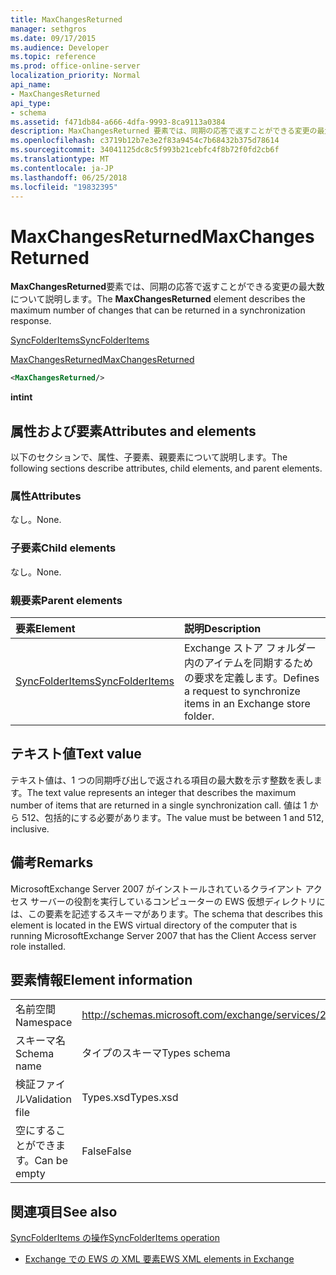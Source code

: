 ```yaml
---
title: MaxChangesReturned
manager: sethgros
ms.date: 09/17/2015
ms.audience: Developer
ms.topic: reference
ms.prod: office-online-server
localization_priority: Normal
api_name:
- MaxChangesReturned
api_type:
- schema
ms.assetid: f471db84-a666-4dfa-9993-8ca9113a0384
description: MaxChangesReturned 要素では、同期の応答で返すことができる変更の最大数について説明します。
ms.openlocfilehash: c3719b12b7e3e2f83a9454c7b68432b375d78614
ms.sourcegitcommit: 34041125dc8c5f993b21cebfc4f8b72f0fd2cb6f
ms.translationtype: MT
ms.contentlocale: ja-JP
ms.lasthandoff: 06/25/2018
ms.locfileid: "19832395"
---
```

# <a name="maxchangesreturned"></a><span data-ttu-id="0af01-103">MaxChangesReturned</span><span class="sxs-lookup"><span data-stu-id="0af01-103">MaxChangesReturned</span></span>

<span data-ttu-id="0af01-104">**MaxChangesReturned**要素では、同期の応答で返すことができる変更の最大数について説明します。</span><span class="sxs-lookup"><span data-stu-id="0af01-104">The **MaxChangesReturned** element describes the maximum number of changes that can be returned in a synchronization response.</span></span> 
  
[<span data-ttu-id="0af01-105">SyncFolderItems</span><span class="sxs-lookup"><span data-stu-id="0af01-105">SyncFolderItems</span></span>](syncfolderitems.md)
  
[<span data-ttu-id="0af01-106">MaxChangesReturned</span><span class="sxs-lookup"><span data-stu-id="0af01-106">MaxChangesReturned</span></span>](maxchangesreturned.md)
  
```xml
<MaxChangesReturned/>
```

 <span data-ttu-id="0af01-107">**int**</span><span class="sxs-lookup"><span data-stu-id="0af01-107">**int**</span></span>
## <a name="attributes-and-elements"></a><span data-ttu-id="0af01-108">属性および要素</span><span class="sxs-lookup"><span data-stu-id="0af01-108">Attributes and elements</span></span>

<span data-ttu-id="0af01-109">以下のセクションで、属性、子要素、親要素について説明します。</span><span class="sxs-lookup"><span data-stu-id="0af01-109">The following sections describe attributes, child elements, and parent elements.</span></span>
  
### <a name="attributes"></a><span data-ttu-id="0af01-110">属性</span><span class="sxs-lookup"><span data-stu-id="0af01-110">Attributes</span></span>

<span data-ttu-id="0af01-111">なし。</span><span class="sxs-lookup"><span data-stu-id="0af01-111">None.</span></span>
  
### <a name="child-elements"></a><span data-ttu-id="0af01-112">子要素</span><span class="sxs-lookup"><span data-stu-id="0af01-112">Child elements</span></span>

<span data-ttu-id="0af01-113">なし。</span><span class="sxs-lookup"><span data-stu-id="0af01-113">None.</span></span>
  
### <a name="parent-elements"></a><span data-ttu-id="0af01-114">親要素</span><span class="sxs-lookup"><span data-stu-id="0af01-114">Parent elements</span></span>

|<span data-ttu-id="0af01-115">**要素**</span><span class="sxs-lookup"><span data-stu-id="0af01-115">**Element**</span></span>|<span data-ttu-id="0af01-116">**説明**</span><span class="sxs-lookup"><span data-stu-id="0af01-116">**Description**</span></span>|
|:-----|:-----|
|[<span data-ttu-id="0af01-117">SyncFolderItems</span><span class="sxs-lookup"><span data-stu-id="0af01-117">SyncFolderItems</span></span>](syncfolderitems.md) <br/> |<span data-ttu-id="0af01-118">Exchange ストア フォルダー内のアイテムを同期するための要求を定義します。</span><span class="sxs-lookup"><span data-stu-id="0af01-118">Defines a request to synchronize items in an Exchange store folder.</span></span>  <br/> |
   
## <a name="text-value"></a><span data-ttu-id="0af01-119">テキスト値</span><span class="sxs-lookup"><span data-stu-id="0af01-119">Text value</span></span>

<span data-ttu-id="0af01-120">テキスト値は、1 つの同期呼び出しで返される項目の最大数を示す整数を表します。</span><span class="sxs-lookup"><span data-stu-id="0af01-120">The text value represents an integer that describes the maximum number of items that are returned in a single synchronization call.</span></span> <span data-ttu-id="0af01-121">値は 1 から 512、包括的にする必要があります。</span><span class="sxs-lookup"><span data-stu-id="0af01-121">The value must be between 1 and 512, inclusive.</span></span>
  
## <a name="remarks"></a><span data-ttu-id="0af01-122">備考</span><span class="sxs-lookup"><span data-stu-id="0af01-122">Remarks</span></span>

<span data-ttu-id="0af01-123">MicrosoftExchange Server 2007 がインストールされているクライアント アクセス サーバーの役割を実行しているコンピューターの EWS 仮想ディレクトリには、この要素を記述するスキーマがあります。</span><span class="sxs-lookup"><span data-stu-id="0af01-123">The schema that describes this element is located in the EWS virtual directory of the computer that is running MicrosoftExchange Server 2007 that has the Client Access server role installed.</span></span>
  
## <a name="element-information"></a><span data-ttu-id="0af01-124">要素情報</span><span class="sxs-lookup"><span data-stu-id="0af01-124">Element information</span></span>

|||
|:-----|:-----|
|<span data-ttu-id="0af01-125">名前空間</span><span class="sxs-lookup"><span data-stu-id="0af01-125">Namespace</span></span>  <br/> |http://schemas.microsoft.com/exchange/services/2006/types  <br/> |
|<span data-ttu-id="0af01-126">スキーマ名</span><span class="sxs-lookup"><span data-stu-id="0af01-126">Schema name</span></span>  <br/> |<span data-ttu-id="0af01-127">タイプのスキーマ</span><span class="sxs-lookup"><span data-stu-id="0af01-127">Types schema</span></span>  <br/> |
|<span data-ttu-id="0af01-128">検証ファイル</span><span class="sxs-lookup"><span data-stu-id="0af01-128">Validation file</span></span>  <br/> |<span data-ttu-id="0af01-129">Types.xsd</span><span class="sxs-lookup"><span data-stu-id="0af01-129">Types.xsd</span></span>  <br/> |
|<span data-ttu-id="0af01-130">空にすることができます。</span><span class="sxs-lookup"><span data-stu-id="0af01-130">Can be empty</span></span>  <br/> |<span data-ttu-id="0af01-131">False</span><span class="sxs-lookup"><span data-stu-id="0af01-131">False</span></span>  <br/> |
   
## <a name="see-also"></a><span data-ttu-id="0af01-132">関連項目</span><span class="sxs-lookup"><span data-stu-id="0af01-132">See also</span></span>



[<span data-ttu-id="0af01-133">SyncFolderItems の操作</span><span class="sxs-lookup"><span data-stu-id="0af01-133">SyncFolderItems operation</span></span>](syncfolderitems-operation.md)


- [<span data-ttu-id="0af01-134">Exchange での EWS の XML 要素</span><span class="sxs-lookup"><span data-stu-id="0af01-134">EWS XML elements in Exchange</span></span>](ews-xml-elements-in-exchange.md)

